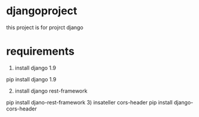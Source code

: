 # djangoproject
this project is for projrct django
# requirements
1) install django 1.9

  pip install django 1.9
  
2) install django rest-framework

  pip install djano-rest-framework
3) insateller cors-header
 pip install django-cors-header
  

